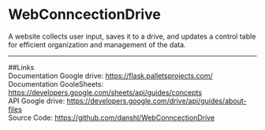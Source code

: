 # WebConncectionDrive
A website collects user input, saves it to a drive, and updates a control table for efficient organization and management of the data.
____________

##Links    
Documentation Google drive: https://flask.palletsprojects.com/  
Documentation GooleSheets: https://developers.google.com/sheets/api/guides/concepts       
API Google drive: https://developers.google.com/drive/api/guides/about-files  
Source Code: https://github.com/danshl/WebConncectionDrive  


